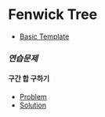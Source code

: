 # Fenwick Tree

 - [Basic Template](./fenwick_tree.cpp)

### ***연습문제***

#### 구간 합 구하기
 - [Problem](https://www.acmicpc.net/problem/2042)
 - [Solution](./2042.cpp)
